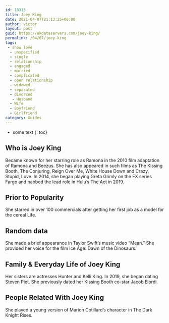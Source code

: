 ```yaml
---
id: 18313
title: Joey King
date: 2021-04-07T21:13:25+00:00
author: victor
layout: post
guid: https://ukdataservers.com/joey-king/
permalink: /04/07/joey-king
tags:
 - show love
  - unspecified
  - single
  - relationship
  - engaged
  - married
  - complicated
  - open relationship
  - widowed
  - separated
  - divorced
   - Husband
  - Wife
  - Boyfriend
  - Girlfriend
category: Guides
---
```


* some text
{: toc}


## Who is Joey King



Became known for her starring role as Ramona in the 2010 film adaptation of Ramona and Beezus. She has also appeared in such films as The Kissing Booth, The Conjuring, Reign Over Me, White House Down and Crazy, Stupid, Love. In 2014, she began playing Greta Grimly on the FX series Fargo and nabbed the lead role in Hulu&#8217;s The Act in 2019.

                
                
                
## Prior to Popularity



She starred in over 100 commercials after getting her first job as a model for the cereal Life. 

                
                
                
## Random data



She made a brief appearance in Taylor Swift&#8217;s music video &#8220;Mean.&#8221; She provided her voice for the film Ice Age: Dawn of the Dinosaurs. 

                
                
                
## Family & Everyday Life of Joey King



Her sisters are actresses Hunter and Kelli King. In 2019, she began dating Steven Piet. She previously dated her Kissing Booth co-star Jacob Elordi. 

                
                
                
## People Related With Joey King



She played a young version of Marion Cotillard&#8217;s character in The Dark Knight Rises. 

                
              
            
          
          
          
